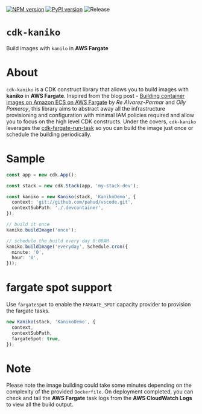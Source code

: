 [![NPM version](https://badge.fury.io/js/cdk-kaniko.svg)](https://badge.fury.io/js/cdk-kaniko)
[![PyPI version](https://badge.fury.io/py/cdk-kaniko.svg)](https://badge.fury.io/py/cdk-kaniko)
![Release](https://github.com/pahud/cdk-kaniko/workflows/Release/badge.svg?branch=main)

# `cdk-kaniko`

Build images with `kanilo` in **AWS Fargate**

# About

`cdk-kaniko` is a CDK construct library that allows you to build images with **kaniko** in **AWS Fargate**. Inspired from the blog post - [Building container images on Amazon ECS on AWS Fargate](https://aws.amazon.com/tw/blogs/containers/building-container-images-on-amazon-ecs-on-aws-fargate/) by _Re Alvarez-Parmar_ and _Olly Pomeroy_, this library aims to abstract away all the infrastructure provisioning and configuration with minimal IAM policies required and allow you to focus on the high level CDK constructs. Under the covers, `cdk-kaniko` leverages the [cdk-fargate-run-task](https://github.com/pahud/cdk-fargate-run-task) so you can build the image just once or schedule the building periodically.

# Sample

```ts
const app = new cdk.App();

const stack = new cdk.Stack(app, 'my-stack-dev');

const kaniko = new Kaniko(stack, 'KanikoDemo', {
  context: 'git://github.com/pahud/vscode.git',
  contextSubPath: './.devcontainer',
});

// build it once
kaniko.buildImage('once');

// schedule the build every day 0:00AM
kaniko.buildImage('everyday', Schedule.cron({
  minute: '0',
  hour: '0',
}));
```

# fargate spot support

Use `fargateSpot` to enable the `FARGATE_SPOT` capacity provider to provision the fargate tasks.

```ts
new Kaniko(stack, 'KanikoDemo', {
  context,
  contextSubPath,
  fargateSpot: true,
});
```

# Note

Please note the image building could take some minutes depending on the complexity of the provided `Dockerfile`. On deployment completed, you can check and tail the **AWS Fargate** task logs from the **AWS CloudWatch Logs** to view all the build output.
